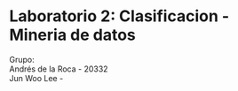# Laboratorio 2: Clasificacion - Mineria de datos
Grupo:  
Andrés de la Roca - 20332  
Jun Woo Lee -  

